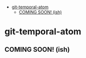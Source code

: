 <!-- START doctoc generated TOC please keep comment here to allow auto update -->
<!-- DON'T EDIT THIS SECTION, INSTEAD RE-RUN doctoc TO UPDATE -->

- [git-temporal-atom](#git-temporal-atom)
  - [COMING SOON! (ish)](#coming-soon-ish)

<!-- END doctoc generated TOC please keep comment here to allow auto update -->

# git-temporal-atom

## COMING SOON! (ish)
